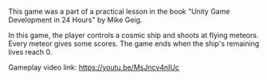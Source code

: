 This game was a part of a practical lesson in the book "Unity Game Development in 24 Hours" by Mike Geig. 

In this game, the player controls a cosmic ship and shoots at flying meteors. Every meteor gives some scores. The game ends when the ship's remaining lives reach 0. 

Gameplay video link: https://youtu.be/MsJncv4nIUc

